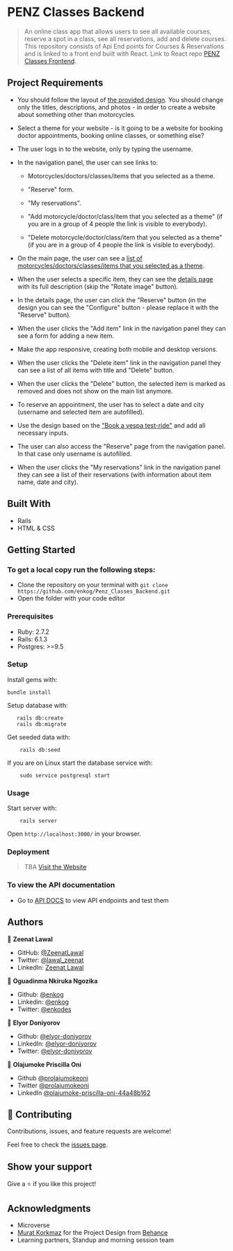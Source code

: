 # PENZ Classes Backend
> An online class app that allows users to see all available courses, reserve a spot in a class, see all reservations, add and delete courses. 
This repository consists of Api End points for Courses & Reservations and is linked to a front end built with React.
Link to React repo [PENZ Classes Frontend](https://github.com/ZeenatLawal/Penz_Classes_Frontend).

## Project Requirements

- You should follow the layout of [the provided design](https://www.behance.net/gallery/26425031/Vespa-Responsive-Redesign). You should change only the titles, descriptions, and photos - in order to create a website about something other than motorcycles.

- Select a theme for your website - is it going to be a website for booking doctor appointments, booking online classes, or something else?

- The user logs in to the website, only by typing the username.

- In the navigation panel, the user can see links to:

	- Motorcycles/doctors/classes/items that you selected as a theme.

	- "Reserve" form.

	- "My reservations".

	- "Add motorcycle/doctor/class/item that you selected as a theme" (if you are in a group of 4 people the link is visible to everybody).

	- "Delete motorcycle/doctor/class/item that you selected as a theme" (if you are in a group of 4 people the link is visible to everybody).

- On the main page, the user can see a [list of motorcycles/doctors/classes/items that you selected as a theme](https://www.behance.net/gallery/26425031/Vespa-Responsive-Redesign/modules/173005577).

- When the user selects a specific item, they can see the [details page](https://www.behance.net/gallery/26425031/Vespa-Responsive-Redesign/modules/173005579) with its full description (skip the "Rotate image" button).

- In the details page, the user can click the "Reserve" button (in the design you can see the "Configure" button - please replace it with the "Reserve" button).

- When the user clicks the "Add item" link in the navigation panel they can see a form for adding a new item.

- Make the app responsive, creating both mobile and desktop versions.

- When the user clicks the "Delete item" link in the navigation panel they can see a list of all items with title and "Delete" button.

- When the user clicks the "Delete" button, the selected item is marked as removed and does not show on the main list anymore.

- To reserve an appointment, the user has to select a date and city (username and selected item are autofilled).

- Use the design based on the ["Book a vespa test-ride"](https://www.behance.net/gallery/26425031/Vespa-Responsive-Redesign/modules/173005583) and add all necessary inputs.

- The user can also access the "Reserve" page from the navigation panel. In that case only username is autofilled.

- When the user clicks the "My reservations" link in the navigation panel they can see a list of their reservations (with information about item name, date and city).
## Built With

- Rails
- HTML & CSS

## Getting Started

### To get a local copy run the following steps:

- Clone the repository on your terminal with `git clone https://github.com/enkog/Penz_Classes_Backend.git`
- Open the folder with your code editor

### Prerequisites

- Ruby: 2.7.2
- Rails: 6.1.3
- Postgres: >=9.5

### Setup

Install gems with:

```
bundle install
```

Setup database with:

```
   rails db:create
   rails db:migrate
```

Get seeded data with:

```
	rails db:seed
```

If you are on Linux start the database service with:

```
	sudo service postgresql start
```

### Usage

Start server with:

```
    rails server
```

Open `http://localhost:3000/` in your browser.

### Deployment

> TBA
[Visit the Website]()


### To view the API documentation

- Go to [API DOCS](http://localhost:3000/api-docs/) to view API endpoints and test them

## Authors

👤 **Zeenat Lawal**

- GitHub: [@ZeenatLawal](https://github.com/ZeenatLawal)
- Twitter: [@lawal_zeenat](https://twitter.com/lawal_zeenat)
- LinkedIn: [Zeenat Lawal](https://www.linkedin.com/in/zeenatlawal/)

👤 **Oguadinma Nkiruka Ngozika**

- Github: [@enkog](https://github.com/enkog)
- Linkedin: [@enkog](https://www.linkedin.com/in/enkog/)
- Twitter: [@enkodes](https://twitter.com/enkodes)

👤 **Elyor Doniyorov**

- Github: [@elyor-doniyorov](https://github.com/elyor-doniyorov)
- LinkedIn: [@elyor-doniyorov](www.linkedin.com/in/elyor-doniyorov)
- Twitter: [@elyor-doniyorov](https://twitter.com/elyor-doniyorov)

👤 **Olajumoke Priscilla Oni**

- Github [@prolajumokeoni](https://github.com/prolajumokeoni)
- Twitter [@prolajumokeoni](https://twitter.com/prolajumokeoni)
- LinkedIn [@olajumoke-priscilla-oni-44a48b162](https://www.linkedin.com/in/prolajumokeoni/)

## 🤝 Contributing

Contributions, issues, and feature requests are welcome!

Feel free to check the [issues page](https://github.com/enkog/Penz_Classes_Backend/issues).

## Show your support

Give a ⭐️ if you like this project!

## Acknowledgments

- Microverse
- [Murat Korkmaz](https://www.behance.net/muratk) for the Project Design from [Behance](https://www.behance.net/gallery/26425031/Vespa-Responsive-Redesign)
- Learning partners, Standup and morning session team
